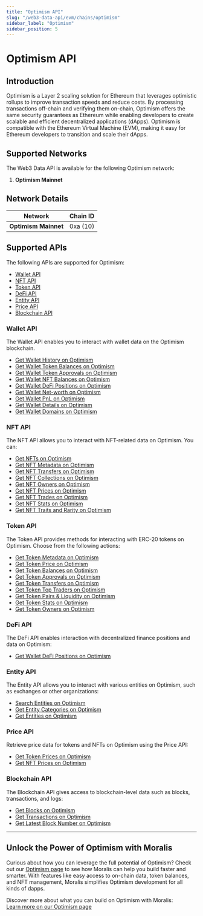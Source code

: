 ```yaml
---
title: "Optimism API"
slug: "/web3-data-api/evm/chains/optimism"
sidebar_label: "Optimism"
sidebar_position: 5
---
```


# Optimism API

## Introduction

Optimism is a Layer 2 scaling solution for Ethereum that leverages optimistic rollups to improve transaction speeds and reduce costs. By processing transactions off-chain and verifying them on-chain, Optimism offers the same security guarantees as Ethereum while enabling developers to create scalable and efficient decentralized applications (dApps). Optimism is compatible with the Ethereum Virtual Machine (EVM), making it easy for Ethereum developers to transition and scale their dApps.

## Supported Networks

The Web3 Data API is available for the following Optimism network:

1. **Optimism Mainnet**

## Network Details

| Network | Chain ID |
| ---- | ---- |
| **Optimism Mainnet** | 0xa (10) |

## Supported APIs

The following APIs are supported for Optimism:


  - <a href="/web3-data-api/evm/reference#wallet-api">Wallet API</a>
  - <a href="/web3-data-api/evm/reference#nft-api">NFT API</a>
  - <a href="/web3-data-api/evm/reference#token-api">Token API</a>
  - <a href="/web3-data-api/evm/reference#defi-api">DeFi API</a>
  - <a href="/web3-data-api/evm/reference#entity-api">Entity API</a>
  - <a href="/web3-data-api/evm/reference#price-api">Price API</a>
  - <a href="/web3-data-api/evm/reference#blockchain-api">Blockchain API</a>


### Wallet API

The Wallet API enables you to interact with wallet data on the Optimism blockchain.


  - <a href="/web3-data-api/evm/reference#get-wallet-history">Get Wallet History on Optimism</a>
  - <a href="/web3-data-api/evm/reference#get-wallet-token-balances">Get Wallet Token Balances on Optimism</a>
  - <a href="/web3-data-api/evm/reference#get-wallet-token-approvals">Get Wallet Token Approvals on Optimism</a>
  - <a href="/web3-data-api/evm/reference#get-wallet-nft-balances">Get Wallet NFT Balances on Optimism</a>
  - <a href="/web3-data-api/evm/reference#get-wallet-defi-positions">Get Wallet DeFi Positions on Optimism</a>
  - <a href="/web3-data-api/evm/reference#get-wallet-net-worth">Get Wallet Net-worth on Optimism</a>
  - <a href="/web3-data-api/evm/reference#get-wallet-pnl">Get Wallet PnL on Optimism</a>
  - <a href="/web3-data-api/evm/reference#get-wallet-details">Get Wallet Details on Optimism</a>
  - <a href="/web3-data-api/evm/reference#get-wallet-domains">Get Wallet Domains on Optimism</a>


### NFT API

The NFT API allows you to interact with NFT-related data on Optimism. You can:


  - <a href="/web3-data-api/evm/reference#get-nfts">Get NFTs on Optimism</a>
  - <a href="/web3-data-api/evm/reference#get-nft-metadata">Get NFT Metadata on Optimism</a>
  - <a href="/web3-data-api/evm/reference#get-nft-transfers">Get NFT Transfers on Optimism</a>
  - <a href="/web3-data-api/evm/reference#get-nft-collections">Get NFT Collections on Optimism</a>
  - <a href="/web3-data-api/evm/reference#get-nft-owners">Get NFT Owners on Optimism</a>
  - <a href="/web3-data-api/evm/reference#get-nft-prices">Get NFT Prices on Optimism</a>
  - <a href="/web3-data-api/evm/reference#get-nft-trades">Get NFT Trades on Optimism</a>
  - <a href="/web3-data-api/evm/reference#get-nft-stats">Get NFT Stats on Optimism</a>
  - <a href="/web3-data-api/evm/reference#get-nft-traits-and-rarity">Get NFT Traits and Rarity on Optimism</a>


### Token API

The Token API provides methods for interacting with ERC-20 tokens on Optimism. Choose from the following actions:


  - <a href="/web3-data-api/evm/reference#get-token-metadata">Get Token Metadata on Optimism</a>
  - <a href="/web3-data-api/evm/reference#get-token-price">Get Token Price on Optimism</a>
  - <a href="/web3-data-api/evm/reference#get-token-balances">Get Token Balances on Optimism</a>
  - <a href="/web3-data-api/evm/reference#get-token-approvals">Get Token Approvals on Optimism</a>
  - <a href="/web3-data-api/evm/reference#get-token-transfers">Get Token Transfers on Optimism</a>
  - <a href="/web3-data-api/evm/reference#get-token-top-traders">Get Token Top Traders on Optimism</a>
  - <a href="/web3-data-api/evm/reference#get-token-pairs--liquidity">Get Token Pairs & Liquidity on Optimism</a>
  - <a href="/web3-data-api/evm/reference#get-token-stats">Get Token Stats on Optimism</a>
  - <a href="/web3-data-api/evm/reference#get-token-holders">Get Token Owners on Optimism</a>


### DeFi API

The DeFi API enables interaction with decentralized finance positions and data on Optimism:


  - <a href="/web3-data-api/evm/reference#get-wallet-defi-positions">Get Wallet DeFi Positions on Optimism</a>


### Entity API

The Entity API allows you to interact with various entities on Optimism, such as exchanges or other organizations:


  - <a href="/web3-data-api/evm/reference#search-entities">Search Entities on Optimism</a>
  - <a href="/web3-data-api/evm/reference#get-entity-categories">Get Entity Categories on Optimism</a>
  - <a href="/web3-data-api/evm/reference#get-entities">Get Entities on Optimism</a>


### Price API

Retrieve price data for tokens and NFTs on Optimism using the Price API:


  - <a href="/web3-data-api/evm/reference#get-token-prices">Get Token Prices on Optimism</a>
  - <a href="/web3-data-api/evm/reference#get-nft-prices">Get NFT Prices on Optimism</a>


### Blockchain API

The Blockchain API gives access to blockchain-level data such as blocks, transactions, and logs:


  - <a href="/web3-data-api/evm/reference#get-blocks">Get Blocks on Optimism</a>
  - <a href="/web3-data-api/evm/reference#get-transactions">Get Transactions on Optimism</a>
  - <a href="/web3-data-api/evm/reference#get-latest-block-number">Get Latest Block Number on Optimism</a>


---

## Unlock the Power of Optimism with Moralis

Curious about how you can leverage the full potential of Optimism? Check out our [Optimism page](https://developers.moralis.com/chains/optimism/) to see how Moralis can help you build faster and smarter. With features like easy access to on-chain data, token balances, and NFT management, Moralis simplifies Optimism development for all kinds of dapps.

Discover more about what you can build on Optimism with Moralis:  
[Learn more on our Optimism page](https://developers.moralis.com/chains/optimism/)
